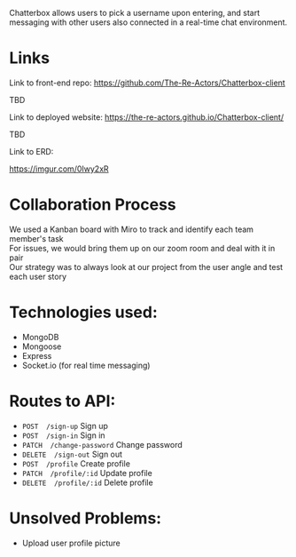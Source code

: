 Chatterbox allows users to pick a username upon entering, and start messaging with other users also connected in a real-time chat environment.

# Links 
Link to front-end repo: https://github.com/The-Re-Actors/Chatterbox-client

TBD

Link to deployed website: https://the-re-actors.github.io/Chatterbox-client/

TBD 

Link to ERD:

https://imgur.com/0Iwy2xR

# Collaboration Process

We used a Kanban board with Miro to track and identify each team member's task \
For issues, we would bring them up on our zoom room and deal with it in pair \
Our strategy was to always look at our project from the user angle and test each user story 

# Technologies used:

- MongoDB
- Mongoose
- Express
- Socket.io (for real time messaging)


# Routes to API:
- ```POST  /sign-up```  Sign up  
- ```POST  /sign-in```  Sign in 
- ```PATCH  /change-password```  Change password
- ```DELETE  /sign-out```  Sign out
- ```POST  /profile```  Create profile
- ```PATCH  /profile/:id```  Update profile
- ```DELETE  /profile/:id```  Delete profile

# Unsolved Problems:
- Upload user profile picture
